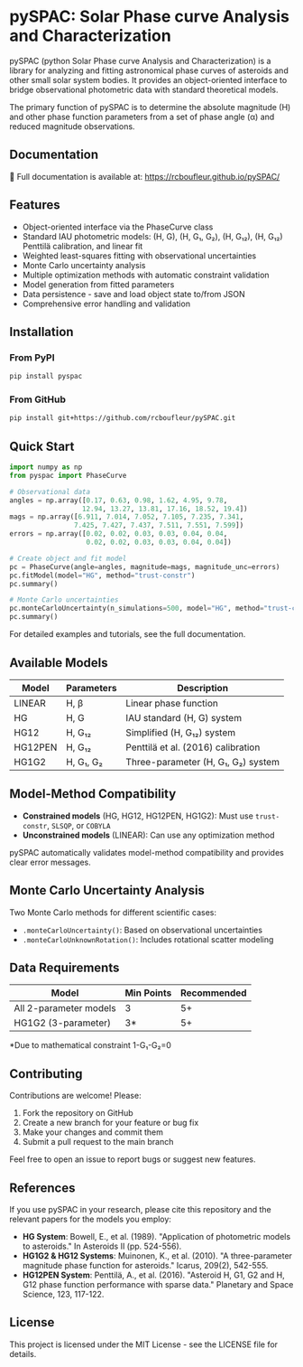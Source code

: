 # pySPAC: Solar Phase curve Analysis and Characterization

pySPAC (python Solar Phase curve Analysis and Characterization) is a library for analyzing and fitting astronomical phase curves of asteroids and other small solar system bodies. It provides an object-oriented interface to bridge observational photometric data with standard theoretical models.

The primary function of pySPAC is to determine the absolute magnitude (H) and other phase function parameters from a set of phase angle (α) and reduced magnitude observations.

## Documentation

📖 Full documentation is available at: https://rcboufleur.github.io/pySPAC/

## Features
- Object-oriented interface via the PhaseCurve class
- Standard IAU photometric models: (H, G), (H, G₁, G₂), (H, G₁₂), (H, G₁₂) Penttilä calibration, and linear fit
- Weighted least-squares fitting with observational uncertainties
- Monte Carlo uncertainty analysis
- Multiple optimization methods with automatic constraint validation
- Model generation from fitted parameters
- Data persistence - save and load object state to/from JSON
- Comprehensive error handling and validation

## Installation

### From PyPI
```bash
pip install pyspac
```

### From GitHub
```bash
pip install git+https://github.com/rcboufleur/pySPAC.git
```

## Quick Start
```python
import numpy as np
from pyspac import PhaseCurve

# Observational data
angles = np.array([0.17, 0.63, 0.98, 1.62, 4.95, 9.78,
                  12.94, 13.27, 13.81, 17.16, 18.52, 19.4])
mags = np.array([6.911, 7.014, 7.052, 7.105, 7.235, 7.341,
                7.425, 7.427, 7.437, 7.511, 7.551, 7.599])
errors = np.array([0.02, 0.02, 0.03, 0.03, 0.04, 0.04,
                   0.02, 0.02, 0.03, 0.03, 0.04, 0.04])

# Create object and fit model
pc = PhaseCurve(angle=angles, magnitude=mags, magnitude_unc=errors)
pc.fitModel(model="HG", method="trust-constr")
pc.summary()

# Monte Carlo uncertainties
pc.monteCarloUncertainty(n_simulations=500, model="HG", method="trust-constr")
pc.summary()
```

For detailed examples and tutorials, see the full documentation.

## Available Models

| Model | Parameters | Description |
|-------|------------|-------------|
| LINEAR | H, β | Linear phase function |
| HG | H, G | IAU standard (H, G) system |
| HG12 | H, G₁₂ | Simplified (H, G₁₂) system |
| HG12PEN | H, G₁₂ | Penttilä et al. (2016) calibration |
| HG1G2 | H, G₁, G₂ | Three-parameter (H, G₁, G₂) system |

## Model-Method Compatibility
- **Constrained models** (HG, HG12, HG12PEN, HG1G2): Must use `trust-constr`, `SLSQP`, or `COBYLA`
- **Unconstrained models** (LINEAR): Can use any optimization method

pySPAC automatically validates model-method compatibility and provides clear error messages.

## Monte Carlo Uncertainty Analysis

Two Monte Carlo methods for different scientific cases:

- `.monteCarloUncertainty()`: Based on observational uncertainties
- `.monteCarloUnknownRotation()`: Includes rotational scatter modeling

## Data Requirements

| Model | Min Points | Recommended |
|-------|------------|-------------|
| All 2-parameter models | 3 | 5+ |
| HG1G2 (3-parameter) | 3* | 5+ |

*Due to mathematical constraint 1-G₁-G₂=0

## Contributing

Contributions are welcome! Please:

1. Fork the repository on GitHub
2. Create a new branch for your feature or bug fix
3. Make your changes and commit them
4. Submit a pull request to the main branch

Feel free to open an issue to report bugs or suggest new features.

## References

If you use pySPAC in your research, please cite this repository and the relevant papers for the models you employ:

- **HG System**: Bowell, E., et al. (1989). "Application of photometric models to asteroids." In Asteroids II (pp. 524-556).
- **HG1G2 & HG12 Systems**: Muinonen, K., et al. (2010). "A three-parameter magnitude phase function for asteroids." Icarus, 209(2), 542-555.
- **HG12PEN System**: Penttilä, A., et al. (2016). "Asteroid H, G1, G2 and H, G12 phase function performance with sparse data." Planetary and Space Science, 123, 117-122.

## License

This project is licensed under the MIT License - see the LICENSE file for details.

